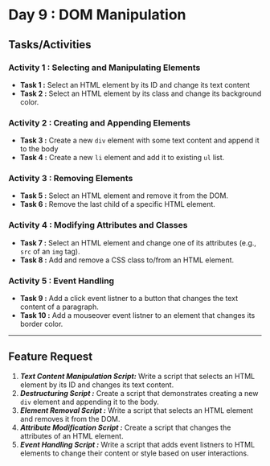 # Day 9 : DOM Manipulation

## Tasks/Activities

### Activity 1 : Selecting and Manipulating Elements
- **Task 1 :** Select an HTML element by its ID and change its text content
- **Task 2 :** Select an HTML element by its class and change its background color.

### Activity 2 : Creating and Appending Elements
- **Task 3 :** Create a new ```div``` element with some text content and append it to the body
- **Task 4 :** Create a new ```li``` element and add it to existing ```ul``` list.


### Activity 3 : Removing Elements
- **Task 5 :** Select an HTML element and remove it from the DOM.
- **Task 6 :** Remove the last child of a specific HTML element.

### Activity 4 : Modifying Attributes and Classes
- **Task 7 :** Select an HTML element and change one of its attributes (e.g., ```src``` of an ```img``` tag).
- **Task 8 :** Add and remove a CSS class to/from an HTML element.

### Activity 5 : Event Handling

- **Task 9 :** Add a click event listner to a button that changes the text content of a paragraph.
- **Task 10 :** Add a mouseover event listner to an element that changes its border color.

***
## Feature Request

1. ***Text Content Manipulation Script:*** Write a script that selects an HTML element by its ID and changes its text content.
2. ***Destructuring Script :*** Create a script that demonstrates creating a new ```div``` element and appending it to the body.
3. ***Element Removal Script :*** Write a script that selects an HTML element and removes it from the DOM.
4. ***Attribute Modification Script :*** Create a script that changes the attributes of an HTML element.
5. ***Event Handling Script :*** Write a script that adds event listners to HTML elements to change their content or style based on user interactions.